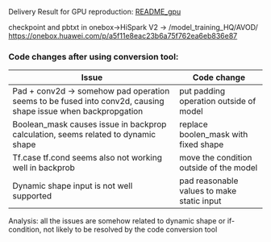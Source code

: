Delivery Result for GPU reproduction: [README_gpu](README_gpu.md)

checkpoint and pbtxt in onebox->HiSpark V2 -> /model_training_HQ/AVOD/
https://onebox.huawei.com/p/a5f11e8eac23b6a75f762ea6eb836e87

### Code changes after using conversion tool:  
| Issue | Code change|
|-------|------------|
|Pad + conv2d -> somehow pad operation seems to be fused into conv2d, causing shape issue when backpropgation  | put padding operation outside of model | 
|Boolean_mask causes issue in backprop calculation, seems related to dynamic shape | replace boolen_mask with fixed shape | 
|Tf.case tf.cond seems also not working well in backprob| move the condition outside of the model  |
|Dynamic shape input is not well supported| pad reasonable values to make static input|

Analysis: all the issues are somehow related to dynamic shape or if-condition, not likely to be resolved by the code conversion tool
